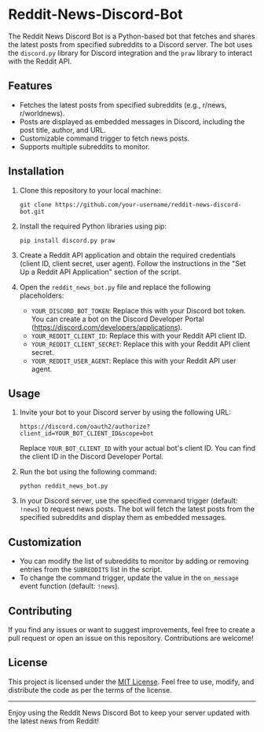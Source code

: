 # Reddit-News-Discord-Bot

The Reddit News Discord Bot is a Python-based bot that fetches and shares the latest posts from specified subreddits to a Discord server. The bot uses the `discord.py` library for Discord integration and the `praw` library to interact with the Reddit API.

## Features

- Fetches the latest posts from specified subreddits (e.g., r/news, r/worldnews).
- Posts are displayed as embedded messages in Discord, including the post title, author, and URL.
- Customizable command trigger to fetch news posts.
- Supports multiple subreddits to monitor.

## Installation

1. Clone this repository to your local machine:

   ```
   git clone https://github.com/your-username/reddit-news-discord-bot.git
   ```

2. Install the required Python libraries using pip:

   ```
   pip install discord.py praw
   ```

3. Create a Reddit API application and obtain the required credentials (client ID, client secret, user agent). Follow the instructions in the "Set Up a Reddit API Application" section of the script.

4. Open the `reddit_news_bot.py` file and replace the following placeholders:

   - `YOUR_DISCORD_BOT_TOKEN`: Replace this with your Discord bot token. You can create a bot on the Discord Developer Portal (https://discord.com/developers/applications).
   - `YOUR_REDDIT_CLIENT_ID`: Replace this with your Reddit API client ID.
   - `YOUR_REDDIT_CLIENT_SECRET`: Replace this with your Reddit API client secret.
   - `YOUR_REDDIT_USER_AGENT`: Replace this with your Reddit API user agent.

## Usage

1. Invite your bot to your Discord server by using the following URL:

   ```
   https://discord.com/oauth2/authorize?client_id=YOUR_BOT_CLIENT_ID&scope=bot
   ```

   Replace `YOUR_BOT_CLIENT_ID` with your actual bot's client ID. You can find the client ID in the Discord Developer Portal.

2. Run the bot using the following command:

   ```
   python reddit_news_bot.py
   ```

3. In your Discord server, use the specified command trigger (default: `!news`) to request news posts. The bot will fetch the latest posts from the specified subreddits and display them as embedded messages.

## Customization

- You can modify the list of subreddits to monitor by adding or removing entries from the `SUBREDDITS` list in the script.
- To change the command trigger, update the value in the `on_message` event function (default: `!news`).

## Contributing

If you find any issues or want to suggest improvements, feel free to create a pull request or open an issue on this repository. Contributions are welcome!

## License

This project is licensed under the [MIT License](LICENSE). Feel free to use, modify, and distribute the code as per the terms of the license.

---

Enjoy using the Reddit News Discord Bot to keep your server updated with the latest news from Reddit!
